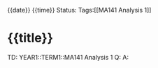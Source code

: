 {{date}} {{time}}
Status: 
Tags:[[MA141 Analysis 1]]
# {{title}}

TD: YEAR1::TERM1::MA141 Analysis 1
Q: 
A: 